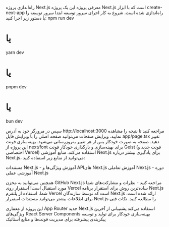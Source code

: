راه‌اندازی پروژه Next.js
معرفی پروژه
این یک پروژه Next.js است که با ابزار create-next-app راه‌اندازی شده است.
شروع به کار
اجرای سرور توسعه
ابتدا سرور توسعه را با دستور زیر اجرا کنید:
npm run dev
# یا
yarn dev
# یا
pnpm dev
# یا
bun dev

سپس در مرورگر خود به آدرس http://localhost:3000 مراجعه کنید تا نتیجه را مشاهده نمایید.
ویرایش صفحات
می‌توانید صفحه اصلی را با ویرایش فایل app/page.tsx تغییر دهید. صفحه به صورت خودکار پس از هر تغییر به‌روزرسانی می‌شود.
بهینه‌سازی فونت
این پروژه از next/font برای بهینه‌سازی و بارگذاری خودکار فونت Geist (فونت جدید و اختصاصی Vercel) استفاده می‌کند.
منابع آموزشی Next.js
برای یادگیری بیشتر درباره Next.js، می‌توانید از منابع زیر استفاده کنید:

مستندات Next.js - آموزش ویژگی‌ها و APIهای Next.js
آموزش تعاملی Next.js - دوره آموزشی عملی Next.js

همچنین می‌توانید به مخزن GitHub Next.js مراجعه کنید - نظرات و مشارکت‌های شما مورد استقبال است!
استقرار روی Vercel
ساده‌ترین روش برای استقرار برنامه Next.js شما، استفاده از پلتفرم Vercel است که توسط سازندگان Next.js ارائه شده است.
برای اطلاعات بیشتر می‌توانید مستندات استقرار Next.js را مطالعه کنید.
نکات فنی

این پروژه از معماری App Router جدید Next.js استفاده می‌کند
پشتیبانی از آخرین ویژگی‌های React Server Components
بهینه‌سازی خودکار برای تولید و توسعه
پیکربندی پیشرفته برای مدیریت فونت‌ها و منابع استاتیک
